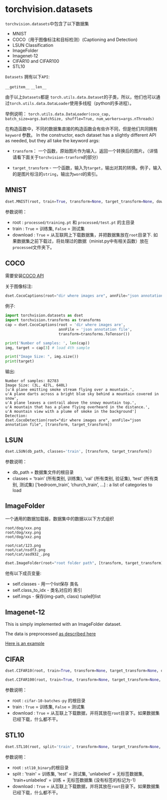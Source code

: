 # torchvision.datasets
`torchvision.datasets`中包含了以下数据集

- MNIST
- COCO（用于图像标注和目标检测）(Captioning and Detection)
- LSUN Classification
- ImageFolder
- Imagenet-12
- CIFAR10 and CIFAR100
- STL10

`Datasets` 拥有以下`API`:

`__getitem__`
`__len__`

由于以上`Datasets`都是 `torch.utils.data.Dataset`的子类，所以，他们也可以通过`torch.utils.data.DataLoader`使用多线程（python的多进程）。

举例说明：
`torch.utils.data.DataLoader(coco_cap, batch_size=args.batchSize, shuffle=True, num_workers=args.nThreads)`

在构造函数中，不同的数据集直接的构造函数会有些许不同，但是他们共同拥有 `keyword` 参数。
In the constructor, each dataset has a slightly different API as needed, but they all take the keyword args:
- `transform`： 一个函数，原始图片作为输入，返回一个转换后的图片。（详情请看下面关于`torchvision-tranform`的部分）

- `target_transform` - 一个函数，输入为`target`，输出对其的转换。例子，输入的是图片标注的`string`，输出为`word`的索引。
## MNIST
```python
dset.MNIST(root, train=True, transform=None, target_transform=None, download=False)
```
参数说明：
- root : `processed/training.pt` 和 `processed/test.pt` 的主目录
- train : `True` = 训练集, `False` = 测试集
- download : `True` = 从互联网上下载数据集，并把数据集放在`root`目录下. 如果数据集之前下载过，将处理过的数据（minist.py中有相关函数）放在`processed`文件夹下。

## COCO
需要安装[COCO API](https://github.com/pdollar/coco/tree/master/PythonAPI)

关于图像标注:
```python
dset.CocoCaptions(root="dir where images are", annFile="json annotation file", [transform, target_transform])
```
例子:
```python
import torchvision.datasets as dset
import torchvision.transforms as transforms
cap = dset.CocoCaptions(root = 'dir where images are',
                        annFile = 'json annotation file',
                        transform=transforms.ToTensor())

print('Number of samples: ', len(cap))
img, target = cap[3] # load 4th sample

print("Image Size: ", img.size())
print(target)
```
输出:
```
Number of samples: 82783
Image Size: (3L, 427L, 640L)
[u'A plane emitting smoke stream flying over a mountain.',
u'A plane darts across a bright blue sky behind a mountain covered in snow',
u'A plane leaves a contrail above the snowy mountain top.',
u'A mountain that has a plane flying overheard in the distance.',
u'A mountain view with a plume of smoke in the background']
Detection:
dset.CocoDetection(root="dir where images are", annFile="json annotation file", [transform, target_transform])
```
## LSUN
```python
dset.LSUN(db_path, classes='train', [transform, target_transform])
```
参数说明：
- db_path = 数据集文件的根目录
- classes = ‘train’ (所有类别, 训练集), ‘val’ (所有类别, 验证集), ‘test’ (所有类别, 测试集)
[‘bedroom\_train’, ‘church\_train’, …] : a list of categories to load
## ImageFolder
一个通用的数据加载器，数据集中的数据以以下方式组织
```
root/dog/xxx.png
root/dog/xxy.png
root/dog/xxz.png

root/cat/123.png
root/cat/nsdf3.png
root/cat/asd932_.png
```
```python
dset.ImageFolder(root="root folder path", [transform, target_transform])
```
他有以下成员变量:

- self.classes - 用一个list保存 类名
- self.class_to_idx - 类名对应的 索引
- self.imgs - 保存(img-path, class) tuple的list

## Imagenet-12
This is simply implemented with an ImageFolder dataset.

The data is preprocessed [as described here](https://github.com/facebook/fb.resnet.torch/blob/master/INSTALL.md#download-the-imagenet-dataset)

[Here is an example](https://github.com/pytorch/examples/blob/27e2a46c1d1505324032b1d94fc6ce24d5b67e97/imagenet/main.py#L48-L62)

## CIFAR
```python
dset.CIFAR10(root, train=True, transform=None, target_transform=None, download=False)

dset.CIFAR100(root, train=True, transform=None, target_transform=None, download=False)
```
参数说明：
- root : `cifar-10-batches-py` 的根目录
- train : `True` = 训练集, `False` = 测试集
- download : `True` = 从互联上下载数据，并将其放在`root`目录下。如果数据集已经下载，什么都不干。
## STL10
```python
dset.STL10(root, split='train', transform=None, target_transform=None, download=False)
```
参数说明：
- root : `stl10_binary`的根目录
- split : 'train' = 训练集, 'test' = 测试集, 'unlabeled' = 无标签数据集, 'train+unlabeled' = 训练 + 无标签数据集 (没有标签的标记为-1)
- download : `True` = 从互联上下载数据，并将其放在`root`目录下。如果数据集已经下载，什么都不干。
